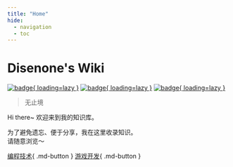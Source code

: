 ```yaml
---
title: "Home"
hide:
  - navigation
  - toc
---
```


# Disenone's Wiki

[![badge](https://github.com/disenone/wiki/actions/workflows/Build.yml/badge.svg?label=Build&style=flat-square){ loading=lazy }](https://github.com/disenone/wiki/actions)
[![badge](https://img.shields.io/github/last-commit/disenone/wiki?color=FCD734&label=Last%20commit&style=flat-square){ loading=lazy }](https://github.com/disenone/wiki/commits/main)
[![badge](https://img.shields.io/badge/Contact%20%26%20Subscribe-me-34ABE0?&style=flat-square){ loading=lazy }](contact-and-subscribe)

> 无止境

Hi there~ 欢迎来到我的知识库。

为了避免遗忘、便于分享，我在这里收录知识。  
请随意浏览～

[编程技术](cpp-C和Cpp的命令行参数处理总结){ .md-button }
[游戏开发](game-游戏AOI算法解析和性能实测){ .md-button }
